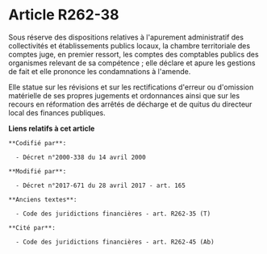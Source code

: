 # Article R262-38

Sous réserve des dispositions relatives à l'apurement administratif des collectivités et établissements publics locaux, la
chambre territoriale des comptes juge, en premier ressort, les comptes des comptables publics des organismes relevant de sa
compétence ; elle déclare et apure les gestions de fait et elle prononce les condamnations à l'amende.

Elle statue sur les révisions et sur les rectifications d'erreur ou d'omission matérielle de ses propres jugements et
ordonnances ainsi que sur les recours en réformation des arrêtés de décharge et de quitus du directeur local des finances
publiques.

**Liens relatifs à cet article**

	**Codifié par**:

	  - Décret n°2000-338 du 14 avril 2000

	**Modifié par**:

	  - Décret n°2017-671 du 28 avril 2017 - art. 165

	**Anciens textes**:

	  - Code des juridictions financières - art. R262-35 (T)

	**Cité par**:

	  - Code des juridictions financières - art. R262-45 (Ab)
